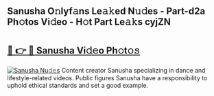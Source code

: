 ## Sanusha O𝚗lyf𝚊ns Le𝚊𝚔ed N𝚞𝚍es - Part-d2a Ph𝚘tos Vi𝚍eo - H𝚘t Part Le𝚊𝚔s cyjZN

# <h2><a href="http://hf1y3sm.feru.top/?c=Sanusha">🔗 👉 🔴 Sanusha Vi𝚍𝚎o Ph𝚘t𝚘𝚜</a></h2>

[![Sanusha Nu𝚍𝚎s](https://i.imgur.com/0TWrTi3.gif)](http://hf1y3sm.feru.top/?c=Sanusha)
Content creator Sanusha specializing in dance and lifestyle-related videos. Public figures Sanusha have a responsibility to uphold ethical standards and set a good example. 

